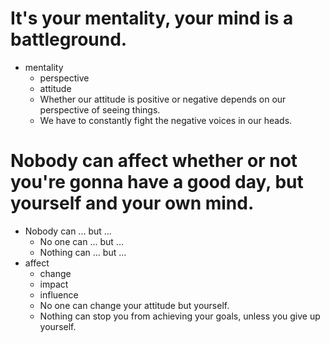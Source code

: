 # It's your mentality, your mind is a battleground.
- mentality
  - perspective
  - attitude
  - Whether our attitude is positive or negative depends on our perspective of seeing things.
  - We have to constantly fight the negative voices in our heads.

# Nobody can affect whether or not you're gonna have a good day, but yourself and your own mind.
- Nobody can ... but ...
  - No one can ... but ...
  - Nothing can ... but ...
- affect 
  - change
  - impact 
  - influence
  - No one can change your attitude but yourself.
  - Nothing can stop you from achieving your goals, unless you give up yourself.
